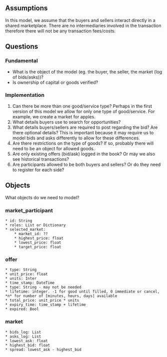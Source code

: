 ## Assumptions

In this model, we assume that the buyers and sellers interact directly in a shared marketplace. There are no intermediaries involved in the transaction therefore there will not be any transaction fees/costs.

## Questions

### Fundamental

* What is the object of the model (eg. the buyer, the seller, the market (log of bids/asks))?
* Is ownership of capital or goods verified?


### Implementation

1. Can there be more than one good/service type? Perhaps in the first version of this model we allow for only one type of good/service. For example, we create a market for apples.
2. What details buyers use to search for opportunities?
3. What details buyers/sellers are required to post regarding the bid? Are there optional details? This is important because it may require us to model bids and asks differently to allow for these differences.
4. Are there restrictions on the type of goods? If so, probably there will need to be an object for allowed goods.
5. Are only existing offers (bid/ask) logged in the book? Or may we also see historical transactions?
6. Are participants allowed to be both buyers and sellers? Or do they need to register for each side?

## Objects

What objects do we need to model?

### market_participant

    * id: String
    * roles: List or Dictionary
    * selected_market:
        * market_id: ??
        * highest_price: float
        * lowest_price: float
        * target_price: float

### offer

    * type: String
    * unit_price: float
    * units: Inter
    * time_stamp: DateTime
    * type: String - may not be needed
    * lifetime: integer. -1 for good until filled, 0 immediate or cancel, *n* for number of [minutes, hours, days] available
    * total_price: unit_price * units
    * expiry_time: time_stamp + lifetime
    * expired: Bool

### market

    * bids_log: List
    * asks_log: List
    * lowest_ask: float
    * highest_bid: float
    * spread: lowest_ask - highest_bid

